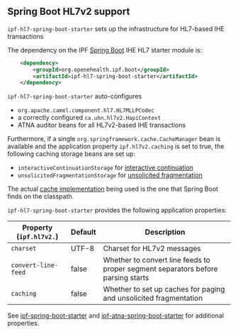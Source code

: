 ## Spring Boot HL7v2 support

`ipf-hl7-spring-boot-starter` sets up the infrastructure for HL7-based IHE transactions
 
The dependency on the IPF [Spring Boot] IHE HL7 starter module is:

```xml
    <dependency>
        <groupId>org.openehealth.ipf.boot</groupId>
        <artifactId>ipf-hl7-spring-boot-starter</artifactId>
    </dependency>
```


`ipf-hl7-spring-boot-starter` auto-configures 

* `org.apache.camel.component.hl7.HL7MLLPCodec`
* a correctly configured `ca.uhn.hl7v2.HapiContext` 
* ATNA auditor beans for all HL7v2-based IHE transactions

Furthermore, if a single `org.springframework.cache.CacheManager` bean is available and the application
property `ipf.hl7v2.caching` is set to true, the following caching storage beans are set up:

* `interactiveContinuationStorage` for [interactive continuation](../ipf-platform-camel-ihe-mllp/interactiveContinuation.html)
* `unsolicitedFragmentationStorage` for [unsolicited fragmentation](../ipf-platform-camel-ihe-mllp/unsolicitedFragmentation.html)

The actual [cache implementation](https://docs.spring.io/spring-boot/docs/current/reference/html/boot-features-caching.html)
being used is the one that Spring Boot finds on the classpath.

`ipf-hl7-spring-boot-starter` provides the following application properties:

| Property (`ipf.hl7v2.`)    | Default               | Description                                        |
|----------------------------|-----------------------|-----------------------------------------------------|
| `charset`                  | UTF-8                 | Charset for HL7v2 messages
| `convert-line-feed`        | false                 | Whether to convert line feeds to proper segment separators before parsing starts
| `caching`                  | false                 | Whether to set up caches for paging and unsolicited fragmentation

See [ipf-spring-boot-starter](../ipf-spring-boot-starter/index.html) and [ipf-atna-spring-boot-starter](../ipf-atna-spring-boot-starter/index.html) for
additional properties.

[Spring Boot]: https://projects.spring.io/spring-boot/
